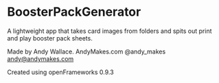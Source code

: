 ﻿# BoosterPackGenerator
A lightweight app that takes card images from folders and spits out print and play booster pack sheets.

Made by Andy Wallace. AndyMakes.com
@andy_makes
andy@andymakes.com

Created using openFrameworks 0.9.3
